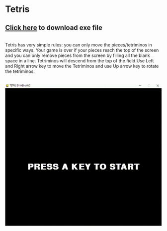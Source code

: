 # Tetris

<h2><a href="https://github.com/hemangsharma/Tetris/blob/main/TETRIS.exe?raw=true" download>Click here</a> to download exe file</h2><br>
Tetris has very simple rules: you can only move the pieces/tetriminos in specific ways. Your game is over if your pieces reach the top of the screen and you can 
only remove pieces from the screen by filling all the blank space in a line. Tetriminos will descend from the top of the field.Use Left and Right arrow key to 
move the Tetriminos and use Up arrow key to rotate the tetriminos. 
<br>
<br>

[![Gameplay](Tetris.gif)](https://github.com/hemangsharma/Tetris/blob/main/Tetris.gif)
